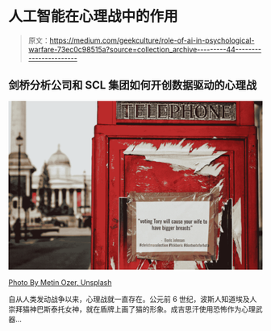 # 人工智能在心理战中的作用

> 原文：<https://medium.com/geekculture/role-of-ai-in-psychological-warfare-73ec0c98515a?source=collection_archive---------44----------------------->

## 剑桥分析公司和 SCL 集团如何开创数据驱动的心理战

![](img/4f3198336e053403fba881f36b68e83c.png)

[Photo By Metin Ozer, Unsplash](https://unsplash.com/photos/oek14gIKdRI)

自从人类发动战争以来，心理战就一直存在。公元前 6 世纪，波斯人知道埃及人崇拜猫神巴斯泰托女神，就在盾牌上画了猫的形象。成吉思汗使用恐怖作为心理武器…